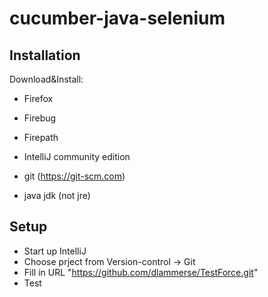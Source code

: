 cucumber-java-selenium
==================

## Installation

Download&Install:
- Firefox
- Firebug
- Firepath

- IntelliJ community edition
- git (https://git-scm.com)
- java jdk (not jre)


## Setup

- Start up IntelliJ
- Choose prject from Version-control -> Git
- Fill in URL "https://github.com/dlammerse/TestForce.git"
- Test


